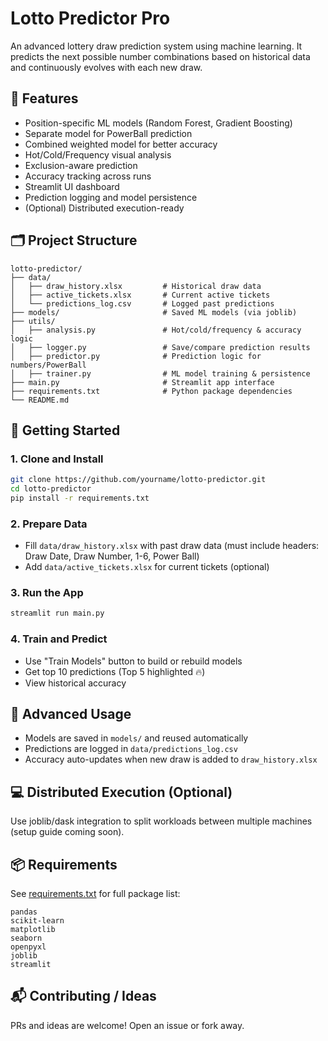 # Lotto Predictor Pro

An advanced lottery draw prediction system using machine learning. It predicts the next possible number combinations based on historical data and continuously evolves with each new draw.

## 🧠 Features

- Position-specific ML models (Random Forest, Gradient Boosting)
- Separate model for PowerBall prediction
- Combined weighted model for better accuracy
- Hot/Cold/Frequency visual analysis
- Exclusion-aware prediction
- Accuracy tracking across runs
- Streamlit UI dashboard
- Prediction logging and model persistence
- (Optional) Distributed execution-ready

## 🗂️ Project Structure
```
lotto-predictor/
├── data/
│   ├── draw_history.xlsx         # Historical draw data
│   ├── active_tickets.xlsx       # Current active tickets
│   └── predictions_log.csv       # Logged past predictions
├── models/                       # Saved ML models (via joblib)
├── utils/
│   ├── analysis.py               # Hot/cold/frequency & accuracy logic
│   ├── logger.py                 # Save/compare prediction results
│   ├── predictor.py              # Prediction logic for numbers/PowerBall
│   ├── trainer.py                # ML model training & persistence
├── main.py                       # Streamlit app interface
├── requirements.txt              # Python package dependencies
└── README.md
```

## 🚀 Getting Started

### 1. Clone and Install
```bash
git clone https://github.com/yourname/lotto-predictor.git
cd lotto-predictor
pip install -r requirements.txt
```

### 2. Prepare Data
- Fill `data/draw_history.xlsx` with past draw data (must include headers: Draw Date, Draw Number, 1-6, Power Ball)
- Add `data/active_tickets.xlsx` for current tickets (optional)

### 3. Run the App
```bash
streamlit run main.py
```

### 4. Train and Predict
- Use "Train Models" button to build or rebuild models
- Get top 10 predictions (Top 5 highlighted 🔥)
- View historical accuracy

## 🧩 Advanced Usage
- Models are saved in `models/` and reused automatically
- Predictions are logged in `data/predictions_log.csv`
- Accuracy auto-updates when new draw is added to `draw_history.xlsx`

## 💻 Distributed Execution (Optional)
Use joblib/dask integration to split workloads between multiple machines (setup guide coming soon).

## 📦 Requirements
See [requirements.txt](requirements.txt) for full package list:
```
pandas
scikit-learn
matplotlib
seaborn
openpyxl
joblib
streamlit
```

## 📬 Contributing / Ideas
PRs and ideas are welcome! Open an issue or fork away.

